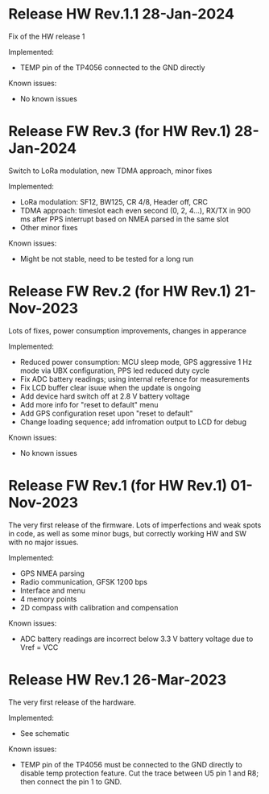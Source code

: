 # Release HW Rev.1.1 28-Jan-2024 
Fix of the HW release 1


Implemented:
- TEMP pin of the TP4056 connected to the GND directly


Known issues:
- No known issues


# Release FW Rev.3 (for HW Rev.1) 28-Jan-2024 
Switch to LoRa modulation, new TDMA approach, minor fixes


Implemented:
- LoRa modulation: SF12, BW125, CR 4/8, Header off, CRC
- TDMA approach: timeslot each even second (0, 2, 4...), RX/TX in 900 ms after PPS interrupt based on NMEA parsed in the same slot
- Other minor fixes


Known issues:
- Might be not stable, need to be tested for a long run


# Release FW Rev.2 (for HW Rev.1) 21-Nov-2023 
Lots of fixes, power consumption improvements, changes in apperance


Implemented:
- Reduced power consumption: MCU sleep mode, GPS aggressive 1 Hz mode via UBX configuration, PPS led reduced duty cycle
- Fix ADC battery readings; using internal reference for measurements
- Fix LCD buffer clear isuue when the update is ongoing
- Add device hard switch off at 2.8 V battery voltage
- Add more info for "reset to default" menu
- Add GPS configuration reset upon "reset to default"
- Change loading sequence; add infromation output to LCD for debug


Known issues:
- No known issues


# Release FW Rev.1 (for HW Rev.1) 01-Nov-2023 
The very first release of the firmware. Lots of imperfections and weak spots in code, as well as some minor bugs, but correctly working HW and SW with no major issues. 


Implemented:
- GPS NMEA parsing
- Radio communication, GFSK 1200 bps
- Interface and menu
- 4 memory points
- 2D compass with calibration and compensation


Known issues:
- ADC battery readings are incorrect below 3.3 V battery voltage due to Vref = VCC


# Release HW Rev.1 26-Mar-2023 
The very first release of the hardware. 


Implemented:
- See schematic


Known issues:
- TEMP pin of the TP4056 must be connected to the GND directly to disable temp protection feature. Cut the trace between U5 pin 1 and R8; then connect the pin 1 to GND.

